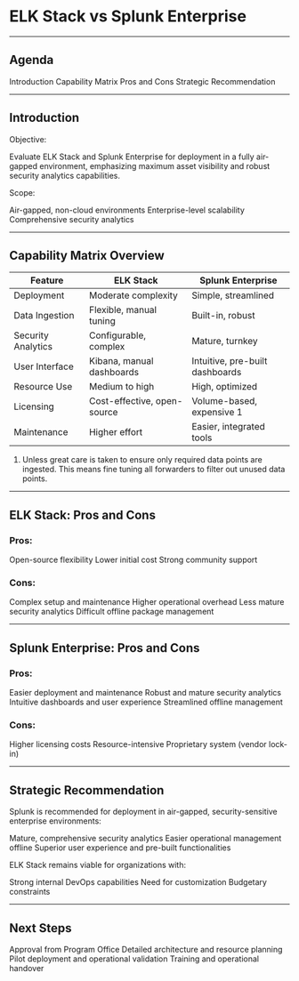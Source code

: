 # ELK Stack vs Splunk Enterprise

---

## Agenda

Introduction
Capability Matrix
Pros and Cons
Strategic Recommendation

---

## Introduction

Objective:

Evaluate ELK Stack and Splunk Enterprise for deployment in a fully air-gapped environment, emphasizing maximum asset visibility and robust security analytics capabilities.

Scope:

Air-gapped, non-cloud environments
Enterprise-level scalability
Comprehensive security analytics

---

## Capability Matrix Overview

| Feature            | ELK Stack                   | Splunk Enterprise               |
| ------------------ | --------------------------- | ------------------------------- |
| Deployment         | Moderate complexity         | Simple, streamlined             |
| Data Ingestion     | Flexible, manual tuning     | Built-in, robust                |
| Security Analytics | Configurable, complex       | Mature, turnkey                 |
| User Interface     | Kibana, manual dashboards   | Intuitive, pre-built dashboards |
| Resource Use       | Medium to high              | High, optimized                 |
| Licensing          | Cost-effective, open-source | Volume-based, expensive 1       |
| Maintenance        | Higher effort               | Easier, integrated tools        |

1. Unless great care is taken to ensure only required data points are ingested. This means fine tuning all forwarders to filter out unused data points.

---

## ELK Stack: Pros and Cons

### Pros:

Open-source flexibility
Lower initial cost
Strong community support

### Cons:

Complex setup and maintenance
Higher operational overhead
Less mature security analytics
Difficult offline package management

---

## Splunk Enterprise: Pros and Cons

### Pros:

Easier deployment and maintenance
Robust and mature security analytics
Intuitive dashboards and user experience
Streamlined offline management

### Cons:

Higher licensing costs
Resource-intensive
Proprietary system (vendor lock-in)

---

## Strategic Recommendation

Splunk is recommended for deployment in air-gapped, security-sensitive enterprise environments:

Mature, comprehensive security analytics
Easier operational management offline
Superior user experience and pre-built functionalities

ELK Stack remains viable for organizations with:

Strong internal DevOps capabilities
Need for customization
Budgetary constraints

---

## Next Steps

Approval from Program Office
Detailed architecture and resource planning
Pilot deployment and operational validation
Training and operational handover
